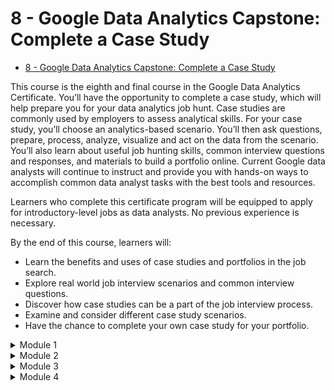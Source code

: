# 8 - Google Data Analytics Capstone: Complete a Case Study

- [8 - Google Data Analytics Capstone: Complete a Case Study](https://www.coursera.org/learn/google-data-analytics-capstone)

This course is the eighth and final course in the Google Data Analytics Certificate. You’ll have the opportunity to complete a case study, which will help prepare you for your data analytics job hunt. Case studies are commonly used by employers to assess analytical skills. For your case study, you’ll choose an analytics-based scenario. You’ll then ask questions, prepare, process, analyze, visualize and act on the data from the scenario. You’ll also learn about useful job hunting skills, common interview questions and responses, and materials to build a portfolio online. Current Google data analysts will continue to instruct and provide you with hands-on ways to accomplish common data analyst tasks with the best tools and resources.

Learners who complete this certificate program will be equipped to apply for introductory-level jobs as data analysts. No previous experience is necessary.

By the end of this course, learners will:
- Learn the benefits and uses of case studies and portfolios in the job search.
- Explore real world job interview scenarios and common interview questions.
- Discover how case studies can be a part of the job interview process. 
- Examine and consider different case study scenarios. 
- Have the chance to complete your own case study for your portfolio.

<details>
<summary>Module 1</summary>
<h6 align="left">
  
**Learn about capstone basics**

A capstone is a crowning achievement. In this part of the course, you’ll be introduced to capstone projects, case studies, and portfolios, and will learn how they help employers better understand your skills and capabilities. You’ll also have an opportunity to explore the online portfolios of real data analysts.

**Learning Objectives**
- Identify the key features and attributes of a completed case study
- Differentiate between a capstone, case study, and a portfolio

**Lessons**
- Introduction to the capstone
- Sample cases for data professionals
  
</h6>
</details>
<details>
<summary>Module 2</summary>
  
**Optional: Build your portfolio**

In this part of the course, you’ll review two possible tracks to complete your case study. You can use a dataset from one of the business cases provided or search for a public dataset to develop a business case for an area of personal interest. In addition, you'll be introduced to several platforms for hosting your completed case study.

**Learning Objectives**
- Apply the practices and procedures associated with the data analysis process to a given set of data.
- Discuss the expectations involved in completing a data analysis case study.
- Move their portfolio to Kaggle, post and make it public
- Add R Code to a Kaggle Notebooks
- Recall the different types of Kaggle Notebooks

**Lessons**
- Get started
- Case study track A: Work with existing questions and datasets
- Case study track B: Choose your own questions and dataset
- Share your case study and portfolio

</h6>
</details>
<details>
<summary>Module 3</summary>
                   
**Optional: Use your portfolio**

Your portfolio is meant to be seen and explored. In this part of the course, you’ll learn how to discuss your portfolio and highlight specific skills in interview scenarios. You’ll also create and practice an elevator pitch for your case study. Finally, you’ll discover how to position yourself as a top applicant for data analyst jobs with useful and practical interview tips.

**Learning Objectives**
- Discuss the benefits and uses of case studies and portfolios in the job search.
- Discuss the use of case studies and portfolios when communicating with recruiters and potential employers.

**Lessons**
- Share your work with recruiters
- In the interview
- Before you accept

</h6>
</details>
<details>
<summary>Module 4</summary>

**Put your certificate to work**

Earning your Google Data Analytics Certificate is a badge of honor. It's also a real badge. In this part of the course, you'll learn how to claim your certificate badge and display it in your LinkedIn profile. You'll also be introduced to job search benefits that you can claim as a certificate holder, including access to the Big Interview platform and Byteboard interviews.

**Learning Objectives**
- Identify key software applications critical to the work of a data analyst including reference to spreadsheets, databases, query languages, and visualization tools (applications).
- Follow the steps to register for the Big Interview platform
- Describe how to sign up and take a Byteboard interview
- Understand how to claim your Google Data Analytics Certificate badge

**Lessons**
- Program wrap-up
- AI for data analytics

</h6>
</details>

